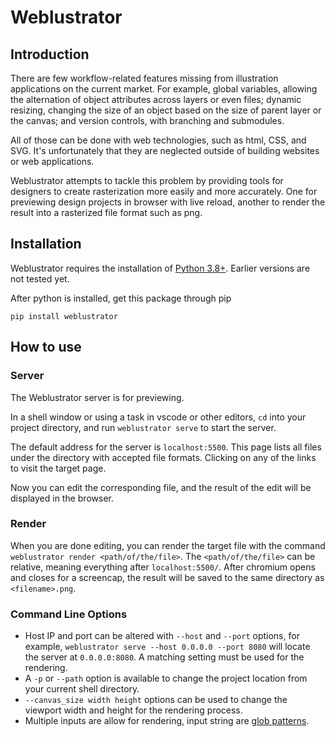 # Weblustrator

## Introduction

There are few workflow-related features missing from illustration applications on the current market.
For example, global variables, allowing the alternation of object attributes across layers or even files; dynamic resizing, changing the size of an object based on the size of parent layer or the canvas; and version controls, with branching and submodules.

All of those can be done with web technologies, such as html, CSS, and SVG. It's unfortunately that they are neglected outside of building websites or web applications.

Weblustrator attempts to tackle this problem by providing tools for designers to create rasterization more easily and more accurately.
One for previewing design projects in browser with live reload, another to render the result into a rasterized file format such as png.

## Installation

Weblustrator requires the installation of [Python 3.8+](https://python.org).
Earlier versions are not tested yet.

After python is installed, get this package through pip

`pip install weblustrator`

## How to use

### Server

The Weblustrator server is for previewing.

In a shell window or using a task in vscode or other editors, `cd` into your project directory, and run `weblustrator serve` to start the server.

The default address for the server is `localhost:5500`.
This page lists all files under the directory with accepted file formats.
Clicking on any of the links to visit the target page.

Now you can edit the corresponding file, and the result of the edit will be displayed in the browser.

### Render

When you are done editing, you can render the target file with the command `weblustrator render <path/of/the/file>`.
The `<path/of/the/file>` can be relative, meaning everything after `localhost:5500/`.
After chromium opens and closes for a screencap, the result will be saved to the same directory as `<filename>.png`.

### Command Line Options

- Host IP and port can be altered with `--host` and `--port` options, for example, `weblustrator serve --host 0.0.0.0 --port 8080` will locate the server at `0.0.0.0:8080`. A matching setting must be used for the rendering.
- A `-p` or `--path` option is available to change the project location from your current shell directory.
- `--canvas_size width height` options can be used to change the viewport width and height for the rendering process.
- Multiple inputs are allow for rendering, input string are [glob patterns](https://en.wikipedia.org/wiki/Glob_%28programming%29).
